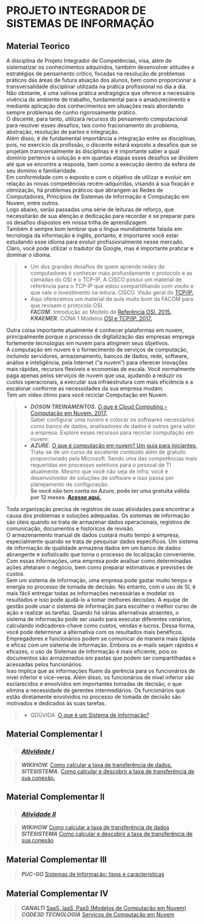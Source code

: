 # PROJETO INTEGRADOR DE SISTEMAS DE INFORMAÇÃO

## Material Teorico  

A disciplina de Projeto Integrador de Competências, visa, além de sistematizar os conhecimentos adquiridos, também desenvolver atitudes e estratégias de pensamento crítico, focadas na resolução de problemas práticos das áreas de futura atuação dos alunos, bem como proporcionar a transversalidade disciplinar utilizada na prática profissional no dia a dia.  
Não obstante, é uma valiosa prática andragógica que oferece a necessária vivência do ambiente de trabalho, fundamental para o amadurecimento e mediante aplicação dos conhecimentos em situações reais abordando sempre problemas de cunho rigorosamente prático.  
O discente, para tanto, utilizará recursos do pensamento computacional para resolver esses desafios, tais como fracionamento do problema, abstração, resolução de partes e integração.  
Além disso, é de fundamental importância a integração entre as disciplinas, pois, no exercício da profissão, o discente estará exposto a desafios que se projetam transversalmente às disciplinas e é importante saber a qual domínio pertence a solução e em quantas etapas esses desafios se dividem até que se encontre a resposta, bem como a execução dentro da esfera de seu domínio e familiaridade.  
Em conformidade com o exposto e com o objetivo de utilizar e evoluir em relação às novas competências recém-adquiridas, visando à sua fixação e otimização, há problemas práticos que abrangem as Redes de Computadores, Princípios de Sistemas de Informação e Computação em Nuvem, entre outros.  
Logo abaixo, serão passadas uma série de leituras de reforço, que necessitarão de sua atenção e dedicação para recordar e se preparar para os desafios dispostos em nossa trilha de aprendizagem.  
Também é sempre bom lembrar que a língua mundialmente falada em tecnologia da informação é inglês, portanto, é importante você estar estudando esse idioma para evoluir profissionalmente nesse mercado.  
Claro, você pode utilizar o tradutor da Google, mas é importante praticar e dominar o idioma.  
>- Um dos grandes desafios de quem aprende redes de computadores é conhecer mais profundamente o protocolo e as camadas do OSI e o TCP-IP,
   A CISCO possui um material de referência para o TCP-IP que estou compartilhando com vocês e que vale o investimento na leitura.
CISCO. Visão geral do [TCP/IP.](https://www.cisco.com/c/pt_br/support/docs/ip/routing-information-protocol-rip/13769-5.pdf)
>- Aqui oferecemos um material de aula muito bom da FACOM para que revisem o protocolo OSI.  
***FACOM.*** Introdução ao Modelo de [Referência OSI. 2015.](http://www.facom.ufu.br/~albertini/1sem2015/redes/slides/01modeloOSI.pdf)  
  ***KRAEMER.*** CCNA 1 Modelos [OSI e TCP/IP. 2017.](https://silo.tips/download/ccna-1-modelos-osi-e-tcp-ip-kraemer )

 Outra coisa importante atualmente é conhecer plataformas em nuvem, principalmente porque o processo de digitalização das empresas emprega fortemente tecnologias em nuvem para atingirem seus objetivos.  
A computação em nuvem é o fornecimento de serviços de computação, incluindo servidores, armazenamento, bancos de dados, rede, software, análise e inteligência, pela Internet (“a nuvem”) para oferecer inovações mais rápidas, recursos flexíveis e economias de escala. Você normalmente paga apenas pelos serviços de nuvem que usa, ajudando a reduzir os custos operacionais, a executar sua infraestrutura com mais eficiência e a escalonar conforme as necessidades da sua empresa mudam.  
Tem um vídeo ótimo para você reciclar Computação em Nuvem.  
>- ***DOSON TREINAMENTOS.*** [O que é Cloud Computing – Computação em Nuvem. 2017.](https://www.youtube.com/watch?v=LG7AVqWR4rk)  
 Saber configurar uma nuvem e colocar os softwares necessários como banco de dados, analisadores de dados e outros gera valor a empresa.
Explore esses recursos para reciclar computação em nuvem:  
>- ***AZURE.*** [O que é computação em nuvem? Um guia para iniciantes.](https://azure.microsoft.com/pt-br/overview/what-is-cloud-computing/)  
Trata-se de um curso de excelente conteúdo além de gratuito proporcionado pela Microsoft. Sendo uma das competências mais requeridas em processos seletivos para o pessoal de TI atualmente. Mesmo que você não seja de infra, você é desenvolvedor de soluções de software e isso passa por planejamento de configuração.  
**Se você não tem conta no Azure, pode ter uma gratuita válida por 12 meses. [Acesse aqui.](https://azure.microsoft.com/pt-br/free/search/?&ef_id=Cj0KCQjwk8b7BRCaARIsAARRTL6SPUO_rld409GwVqIsBP46eEq-wG3wrFpOSjFl1A2gEPqJ4u-VjPAaAoEGEALw_wcB:G:s&OCID=AID2100014_SEM_Cj0KCQjwk8b7BRCaARIsAARRTL6SPUO_rld409GwVqIsBP46eEq-wG3wrFpOSjFl1A2gEPqJ4u-VjPAaAoEGEALw_wcB:G:s&dclid=CO7YzKDujOwCFTsuuQYdMtIJOQ)**  

 Toda organização precisa de registros de suas atividades para encontrar a causa dos problemas e soluções adequadas. Os sistemas de informação são úteis quando se trata de armazenar dados operacionais, registros de comunicação, documentos e históricos de revisão.  
O armazenamento manual de dados custará muito tempo à empresa, especialmente quando se trata de pesquisar dados específicos. Um sistema de informação de qualidade armazena dados em um banco de dados abrangente e sofisticado que torna o processo de localização conveniente.  
Com essas informações, uma empresa pode analisar como determinadas ações afetaram o negócio, bem como preparar estimativas e previsões de custos.  
Sem um sistema de informação, uma empresa pode gastar muito tempo e energia no processo de tomada de decisão. No entanto, com o uso de SI, é mais fácil entregar todas as informações necessárias e modelar os resultados e isso pode ajudá-lo a tomar melhores decisões. A equipe de gestão pode usar o sistema de informação para escolher o melhor curso de ação e realizar as tarefas. Quando há várias alternativas atraentes, o sistema de informação pode ser usado para executar diferentes cenários, calculando indicadores-chave como custos, vendas e lucros. Dessa forma, você pode determinar a alternativa com os resultados mais benéficos.  
Empregadores e funcionários podem se comunicar de maneira mais rápida e eficaz com um sistema de informação. Embora os e-mails sejam rápidos e eficazes, o uso de Sistemas de Informação é mais eficiente, pois os documentos são armazenados em pastas que podem ser compartilhadas e acessadas pelos funcionários.  
Isso implica que as informações fluem da gerência para os funcionários de nível inferior e vice-versa. Além disso, os funcionários de nível inferior são esclarecidos e envolvidos em importantes tomadas de decisão, o que elimina a necessidade de gerentes intermediários. Os funcionários que estão diretamente envolvidos no processo de tomada de decisão são motivados e dedicados às suas tarefas.  
>- QDÚVIDA. [O que é um Sistema de Informação?](https://www.youtube.com/watch?v=xh_UuLP2ya8 )

## Material Complementar l

>### ***[Atividade I](https://github.com/JefersonMelo/04-UNICSUL/blob/master/02-Projeto-Integrador/01-Atividade.md)***

>***WIKIHOW.*** [Como calcular a taxa de transferência de dados.](https://pt.wikihow.com/Calcular-Taxa-de-Transfer%C3%AAncia-de-Dados)  
***SITESISTEMA.*** [Como calcular e descobrir a taxa de transferência de sua conexão.](https://sitesistema.com/blog/como-calcular-e-descobrir-a-taxa-de-transferencia-de-sua-conexao#:~:text=Como%20calcular%20e%20descobrir%20a%20taxa%20de%20transferencia%20de%20sua%20conex%C3%A3o,-Escrito%20Por%3A%20Site&text=Para%20calcular%20a%20sua%20taxa,transferencia%20%C3%A9%20representada%20em%20bits)

## Material Complementar ll

>### ***[Atividade II](https://github.com/JefersonMelo/04-UNICSUL/blob/master/02-Projeto-Integrador/01-Atividade.md)***

>***WIKIHOW*** [Como calcular a taxa de transferência de dados](https://pt.wikihow.com/Calcular-Taxa-de-Transfer%C3%AAncia-de-Dados)  
***SITESISTEMA*** [Como calcular e descobrir a taxa de transferência de sua conexão]( https://sitesistema.com/blog/como-calcular-e-descobrir-a-taxa-de-transferencia-de-sua-conexao#:~:text=Como%20calcular%20e%20descobrir%20a%20taxa%20de%20transferencia%20de%20sua%20conex%C3%A3o,-Escrito%20Por%3A%20Site&text=Para%20calcular%20a%20sua%20taxa,transferencia%20%C3%A9%20representada%20em%20bits)

## Material Complementar lll

>***PUC-GO*** [Sistemas de Informação: tipos e características](http://professor.pucgoias.edu.br/SiteDocente/admin/arquivosUpload/5587/material/aula2%20tipos%20SI.pdf)

## Material Complementar IV

>***CANALTI*** [SaaS, IaaS, PaaS (Modelos de Computação em Nuvem)](https://www.youtube.com/watch?v=-3W3AMNccms)  
***CODE3D TECNOLOGIA*** [Serviços de Computação em Nuvem](https://www.youtube.com/watch?v=CmO_Vuzpn2U)
